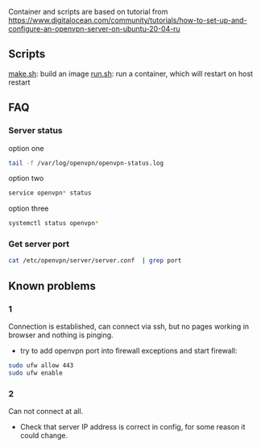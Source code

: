 Container and scripts are based on tutorial from https://www.digitalocean.com/community/tutorials/how-to-set-up-and-configure-an-openvpn-server-on-ubuntu-20-04-ru

## Scripts

[make.sh](https://github.com/binarman/docking/tree/main/openvpn/server_deployment/make.sh): build an image
[run.sh](https://github.com/binarman/docking/tree/main/openvpn/server_deployment/run.sh): run a container, which will restart on host restart

## FAQ

### Server status

option one

``` bash
tail -f /var/log/openvpn/openvpn-status.log
```

option two

``` bash
service openvpn* status
```

option three

``` bash
systemctl status openvpn*
```

### Get server port

``` bash
cat /etc/openvpn/server/server.conf  | grep port
```

## Known problems

### 1

Connection is established, can connect via ssh, but no pages working in browser and nothing is pinging.
- try to add openvpn port into firewall exceptions and start firewall:

``` bash
sudo ufw allow 443
sudo ufw enable  
```

### 2

Can not connect at all.
- Check that server IP address is correct in config, for some reason it could change.
